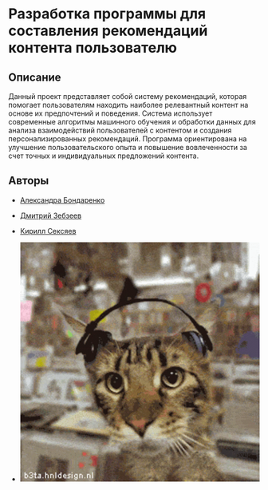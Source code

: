 # Разработка программы для составления рекомендаций контента пользователю

## Описание

Данный проект представляет собой систему рекомендаций, которая помогает пользователям находить наиболее релевантный контент на основе их предпочтений и поведения. Система использует современные алгоритмы машинного обучения и обработки данных для анализа взаимодействий пользователей с контентом и создания персонализированных рекомендаций. Программа ориентирована на улучшение пользовательского опыта и повышение вовлеченности за счет точных и индивидуальных предложений контента.

## Авторы

- [Александра Бондаренко](https://github.com/sashalieb)
- [Дмитрий Зебзеев](https://github.com/TsaferT)
- [Кирилл Сексяев](https://github.com/sexyaev)

- ![](cat.gif)

